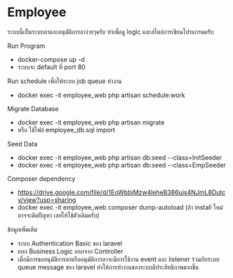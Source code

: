 # Employee

ระบบนี้เป็นระบบลาและอนุมัติการลาง่ายๆครับ ทำเพื่อดู logic และสไตล์การเขียนโปรแกรมครับ

Run Program
- docker-compose up -d
- ระบบจะ default ที่ port 80

Run schedule เพื่อให้ระบบ job queue ทำงาน
- docker exec -it employee_web php artisan schedule:work

Migrate Database
- docker exec -it employee_web php artisan migrate
- หรือ ใช้ไฟล์ employee_db.sql import

Seed Data
- docker exec -it employee_web php artisan db:seed --class=InitSeeder
- docker exec -it employee_web php artisan db:seed --class=EmpSeeder 

Composer dependency
- https://drive.google.com/file/d/1EoWbbjMzw4leheB386uis4NJmL8Dutcy/view?usp=sharing
- docker exec -it employee_web composer dump-autoload (ถ้า install ใหม่ อาจจะติดปัญหา เลยให้ใช้ตัวเดิมครับ)

ข้อมูลเพิ่มเติม
- ระบบ Authentication Basic ของ laravel
- แยก Business Logic ออกจาก Controller
- เมื่อมีการขออนุมัติการลาหรืออนุมัติการลาจะมีการใช้งาน event และ listener ร่วมกับระบบ queue message ของ laravel ทำให้การทำงานของระบบมีประสิทธิภาพมากขึ้น
